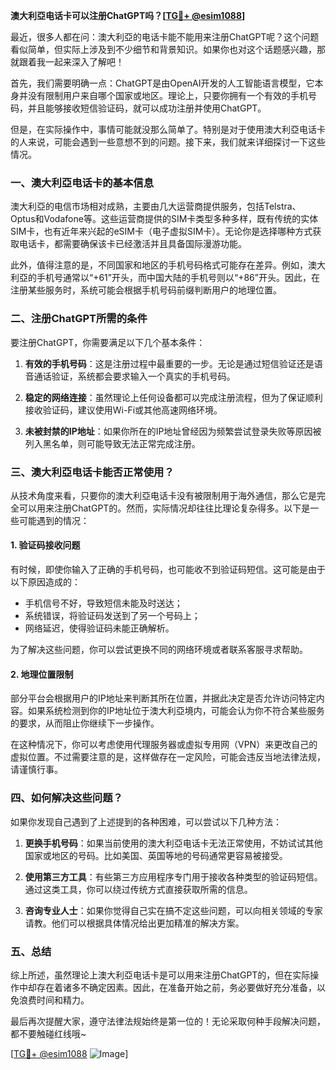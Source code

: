 **澳大利亞电话卡可以注册ChatGPT吗？[[TG💪+ @esim1088](https://t.me/s/esim1088)]**

最近，很多人都在问：澳大利亞的电话卡能不能用来注册ChatGPT呢？这个问题看似简单，但实际上涉及到不少细节和背景知识。如果你也对这个话题感兴趣，那就跟着我一起来深入了解吧！

首先，我们需要明确一点：ChatGPT是由OpenAI开发的人工智能语言模型，它本身并没有限制用户来自哪个国家或地区。理论上，只要你拥有一个有效的手机号码，并且能够接收短信验证码，就可以成功注册并使用ChatGPT。

但是，在实际操作中，事情可能就没那么简单了。特别是对于使用澳大利亞电话卡的人来说，可能会遇到一些意想不到的问题。接下来，我们就来详细探讨一下这些情况。

### 一、澳大利亞电话卡的基本信息

澳大利亞的电信市场相对成熟，主要由几大运营商提供服务，包括Telstra、Optus和Vodafone等。这些运营商提供的SIM卡类型多种多样，既有传统的实体SIM卡，也有近年来兴起的eSIM卡（电子虚拟SIM卡）。无论你是选择哪种方式获取电话卡，都需要确保该卡已经激活并且具备国际漫游功能。

此外，值得注意的是，不同国家和地区的手机号码格式可能存在差异。例如，澳大利亞的手机号通常以“+61”开头，而中国大陆的手机号则以“+86”开头。因此，在注册某些服务时，系统可能会根据手机号码前缀判断用户的地理位置。

### 二、注册ChatGPT所需的条件

要注册ChatGPT，你需要满足以下几个基本条件：

1. **有效的手机号码**：这是注册过程中最重要的一步。无论是通过短信验证还是语音通话验证，系统都会要求输入一个真实的手机号码。
   
2. **稳定的网络连接**：虽然理论上任何设备都可以完成注册流程，但为了保证顺利接收验证码，建议使用Wi-Fi或其他高速网络环境。

3. **未被封禁的IP地址**：如果你所在的IP地址曾经因为频繁尝试登录失败等原因被列入黑名单，则可能导致无法正常完成注册。

### 三、澳大利亞电话卡能否正常使用？

从技术角度来看，只要你的澳大利亞电话卡没有被限制用于海外通信，那么它是完全可以用来注册ChatGPT的。然而，实际情况却往往比理论复杂得多。以下是一些可能遇到的情况：

#### 1. 验证码接收问题

有时候，即使你输入了正确的手机号码，也可能收不到验证码短信。这可能是由于以下原因造成的：
   - 手机信号不好，导致短信未能及时送达；
   - 系统错误，将验证码发送到了另一个号码上；
   - 网络延迟，使得验证码未能正确解析。

为了解决这些问题，你可以尝试更换不同的网络环境或者联系客服寻求帮助。

#### 2. 地理位置限制

部分平台会根据用户的IP地址来判断其所在位置，并据此决定是否允许访问特定内容。如果系统检测到你的IP地址位于澳大利亞境内，可能会认为你不符合某些服务的要求，从而阻止你继续下一步操作。

在这种情况下，你可以考虑使用代理服务器或虚拟专用网（VPN）来更改自己的虚拟位置。不过需要注意的是，这样做存在一定风险，可能会违反当地法律法规，请谨慎行事。

### 四、如何解决这些问题？

如果你发现自己遇到了上述提到的各种困难，可以尝试以下几种方法：

1. **更换手机号码**：如果当前使用的澳大利亞电话卡无法正常使用，不妨试试其他国家或地区的号码。比如美国、英国等地的号码通常更容易被接受。

2. **使用第三方工具**：有些第三方应用程序专门用于接收各种类型的验证码短信。通过这类工具，你可以绕过传统方式直接获取所需的信息。

3. **咨询专业人士**：如果你觉得自己实在搞不定这些问题，可以向相关领域的专家请教。他们可以根据具体情况给出更加精准的解决方案。

### 五、总结

综上所述，虽然理论上澳大利亞电话卡是可以用来注册ChatGPT的，但在实际操作中却存在着诸多不确定因素。因此，在准备开始之前，务必要做好充分准备，以免浪费时间和精力。

最后再次提醒大家，遵守法律法规始终是第一位的！无论采取何种手段解决问题，都不要触碰红线哦~

[[TG💪+ @esim1088](https://t.me/s/esim1088) ![Image](https://i.postimg.cc/4NQfJmqS/Snipaste-2025-05-13-00-14-12.png)]
